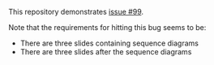 This repository demonstrates [issue #99](https://github.com/bramp/js-sequence-diagrams/issues/99).

Note that the requirements for hitting this bug seems to be:
* There are three slides containing sequence diagrams
* There are three slides after the sequence diagrams
